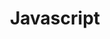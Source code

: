 ---
layout: grid
title: Javascript
slug: javascript
description: >
  Post about Javascript.
sidebar: false
---